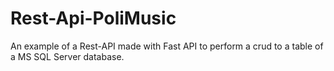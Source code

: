 # Rest-Api-PoliMusic
 An example of a Rest-API made with Fast API to perform a crud to a table of a MS SQL Server database.
